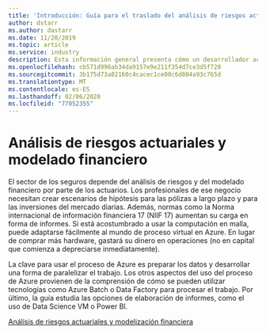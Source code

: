 ```yaml
---
title: 'Introducción: Guía para el traslado del análisis de riesgos actuariales a Azure'
author: dstarr
ms.author: dastarr
ms.date: 11/20/2019
ms.topic: article
ms.service: industry
description: Esta información general presenta cómo un desarrollador actuarial puede trasladar su solución existente más la infraestructura auxiliar a Azure.
ms.openlocfilehash: cb571d996ab34da9157e9e211f354d7ce3d5f720
ms.sourcegitcommit: 3b175d73a82160c4cacec1ce00c6d804a93c765d
ms.translationtype: MT
ms.contentlocale: es-ES
ms.lasthandoff: 02/06/2020
ms.locfileid: "77052355"
---
```

# <a name="actuarial-risk-analysis-and-financial-modeling"></a>Análisis de riesgos actuariales y modelado financiero

El sector de los seguros depende del análisis de riesgos y del modelado financiero por parte de los actuarios. Los profesionales de ese negocio necesitan crear escenarios de hipótesis para las pólizas a largo plazo y para las inversiones del mercado diarias. Además, normas como la Norma internacional de información financiera 17 (NIIF 17) aumentan su carga en forma de informes. Si está acostumbrado a usar la computación en malla, puede adaptarse fácilmente al mundo de proceso virtual en Azure. En lugar de comprar más hardware, gastará su dinero en operaciones (no en capital que comienza a depreciarse inmediatamente).

La clave para usar el proceso de Azure es preparar los datos y desarrollar una forma de paralelizar el trabajo. Los otros aspectos del uso del proceso de Azure provienen de la comprensión de cómo se pueden utilizar tecnologías como Azure Batch o Data Factory para procesar el trabajo. Por último, la guía estudia las opciones de elaboración de informes, como el uso de Data Science VM o Power BI.

[Análisis de riesgos actuariales y modelización financiera](/azure/industry/financial/actuarial-risk-analysis-and-financial-modeling-solution-guide?WT.mc_id=overview-docs-dastarr)